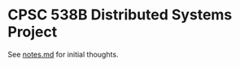 # CPSC 538B Distributed Systems Project

See [notes.md](https://github.com/nickbradley/538b-project/blob/master/notes.md) for initial thoughts.
